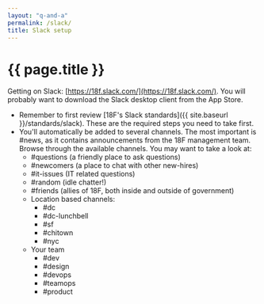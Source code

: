 ```yaml
---
layout: "q-and-a"
permalink: /slack/
title: Slack setup
---
```

# {{ page.title }}

Getting on Slack: [https://18f.slack.com/](https://18f.slack.com/). You will probably want to download the Slack desktop client from the App Store.

* Remember to first review [18F's Slack standards]({{ site.baseurl }}/standards/slack). These are the required steps you need to take first.
* You'll automatically be added to several channels. The most important is #news, as it contains announcements from the 18F management team. Browse through the available channels. You may want to take a look at:
    * #questions (a friendly place to ask questions)
    * #newcomers (a place to chat with other new-hires)
    * #it-issues (IT related questions)
    * #random (idle chatter!)
    * #friends (allies of 18F, both inside and outside of government)
    * Location based channels:
        * #dc
        * #dc-lunchbell
        * #sf
        * #chitown
        * #nyc
    * Your team
        * #dev
        * #design
        * #devops
        * #teamops
        * #product

